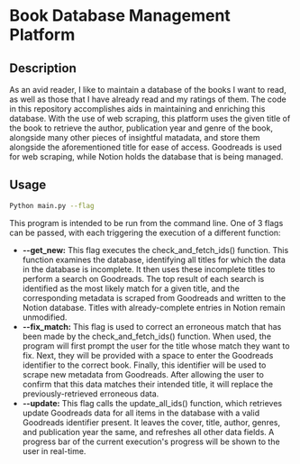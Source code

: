 # Book Database Management Platform

## Description
As an avid reader, I like to maintain a database of the books I want to read, as well as those that I have already read and my ratings of them. The code in this repository accomplishes aids in maintaining and enriching this database. With the use of web scraping, this platform uses the given title of the book to retrieve the author, publication year and genre of the book, alongside many other pieces of insightful matadata, and store them alongside the aforementioned title for ease of access. Goodreads is used for web scraping, while Notion holds the database that is being managed.

## Usage
```bash
Python main.py --flag
```
This program is intended to be run from the command line. One of 3 flags can be passed, with each triggering the execution of a different function:
* **--get_new:**  This flag executes the check_and_fetch_ids() function. This function examines the database, identifying all titles for which the data in the database is incomplete. It then uses these incomplete titles to perform a search on Goodreads. The top result of each search is identified as the most likely match for a given title, and the corresponding metadata is scraped from Goodreads and written to the Notion database. Titles with already-complete entries in Notion remain unmodified.
* **--fix_match:**  This flag is used to correct an erroneous match that has been made by the check_and_fetch_ids() function. When used, the program will first prompt the user for the title whose match they want to fix. Next, they will be provided with a space to enter the Goodreads identifier to the correct book. Finally, this identifier will be used to scrape new metadata from Goodreads. After allowing the user to confirm that this data matches their intended title, it will replace the previously-retrieved erroneous data.
* **--update:**  This flag calls the update_all_ids() function, which retrieves update Goodreads data for all items in the database with a valid Goodreads identifier present. It leaves the cover, title, author, genres, and publication year the same, and refreshes all other data fields. A progress bar of the current execution's progress will be shown to the user in real-time.
